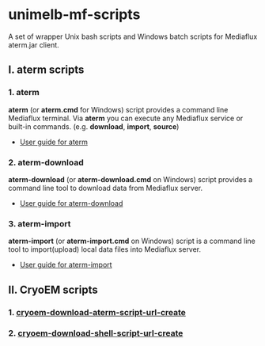 # unimelb-mf-scripts
A set of wrapper Unix bash scripts and Windows batch scripts for Mediaflux aterm.jar client.

## I. aterm scripts

### 1. aterm
**aterm** (or **aterm.cmd** for Windows) script provides a command line Mediaflux terminal. Via **aterm** you can execute any Mediaflux service or built-in commands. (e.g. **download**, **import**, **source**)

  * [User guide for aterm](https://github.com/UoM-ResPlat-DevOps/unimelb-mf-scripts/blob/master/docs/aterm.md)

### 2. aterm-download
**aterm-download** (or **aterm-download.cmd** on Windows) script provides a command line tool to download data from Mediaflux server. 

  * [User guide for aterm-download](https://github.com/UoM-ResPlat-DevOps/unimelb-mf-scripts/blob/master/docs/aterm-download.md)

### 3. aterm-import
**aterm-import** (or **aterm-import.cmd** on Windows) script is a command line tool to import(upload) local data files into Mediaflux server. 

  * [User guide for aterm-import](https://github.com/UoM-ResPlat-DevOps/unimelb-mf-scripts/blob/master/docs/aterm-import.md)

## II. CryoEM scripts

### 1. [cryoem-download-aterm-script-url-create](https://github.com/UoM-ResPlat-DevOps/unimelb-mf-scripts/blob/master/docs/cryo-em/cryoem-download-aterm-script-url-create.md)

### 2. [cryoem-download-shell-script-url-create](https://github.com/UoM-ResPlat-DevOps/unimelb-mf-scripts/blob/master/docs/cryo-em/cryoem-download-shell-script-url-create.md)

